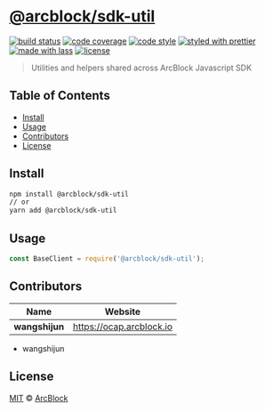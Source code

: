# [**@arcblock/sdk-util**](https://github.com/arcblock/ocap-javascript-sdk)

[![build status](https://img.shields.io/travis/ArcBlock/ocap-javascript-sdk.svg)](https://travis-ci.org/ArcBlock/ocap-javascript-sdk)
[![code coverage](https://img.shields.io/codecov/c/github/ArcBlock/ocap-javascript-sdk.svg)](https://codecov.io/gh/ArcBlock/ocap-javascript-sdk)
[![code style](https://img.shields.io/badge/code_style-XO-5ed9c7.svg)](https://github.com/sindresorhus/xo)
[![styled with prettier](https://img.shields.io/badge/styled_with-prettier-ff69b4.svg)](https://github.com/prettier/prettier)
[![made with lass](https://img.shields.io/badge/made_with-lass-95CC28.svg)](https://lass.js.org)
[![license](https://img.shields.io/github/license/ArcBlock/ocap-javascript-sdk.svg)](LICENSE)

> Utilities and helpers shared across ArcBlock Javascript SDK

## Table of Contents

- [Install](#install)
- [Usage](#usage)
- [Contributors](#contributors)
- [License](#license)

## Install

```sh
npm install @arcblock/sdk-util
// or
yarn add @arcblock/sdk-util
```

## Usage

```js
const BaseClient = require('@arcblock/sdk-util');
```

## Contributors

| Name           | Website                    |
| -------------- | -------------------------- |
| **wangshijun** | <https://ocap.arcblock.io> |

- wangshijun

## License

[MIT](LICENSE) © [ArcBlock](https://www.arcblock.io)
